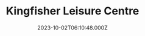 ---
date: 2023-10-02T06:10:48.000Z
title: Kingfisher Leisure Centre
latitude: 52.03620184015773
longitude: 0.7340587308937416
category: checkin
---